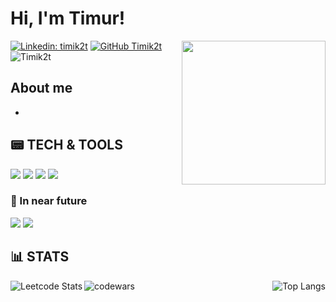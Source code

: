 # Hi, I'm Timur! <!--- <img src="https://media.giphy.com/media/0t1EmHzePXOrVVJkaM/giphy.gif" width="40"> -->

<img align='right' src="https://media.giphy.com/media/l41lMAzNZfYAiyR0s/giphy.gif" width="230">


[![Linkedin: timik2t](https://img.shields.io/badge/-timik2t-blue?style=flat-square&logo=Linkedin&logoColor=white&link=https://www.linkedin.com/in/timik2t/)](https://www.linkedin.com/in/timik2t/)
[![GitHub Timik2t](https://img.shields.io/github/followers/Timik2t?label=follow&style=social)](https://github.com/Timik2t)
<img src="https://komarev.com/ghpvc/?username= Timik2t" alt=" Timik2t" />
## About me
* 
## :pager: TECH & TOOLS
<p>
  <img src="https://img.icons8.com/dusk/64/000000/python.png"/>
  <img src="https://img.icons8.com/external-tal-revivo-green-tal-revivo/72/000000/external-django-a-high-level-python-web-framework-that-encourages-rapid-development-logo-green-tal-revivo.png"/>
  <img src="https://img.icons8.com/dusk/64/000000/docker.png"/>
  <img src="https://img.icons8.com/dusk/64/000000/api-settings.png"/>
</p>

### :dart: In near future
<p>
  <img src="https://img.icons8.com/ios-filled/50/000000/flask.png"/>
  <img src="https://img.icons8.com/ios/50/000000/golang.png"/>
</p>

## :bar_chart: STATS

<p align="center">
  <img src="https://leetcard.jacoblin.cool/Timik2t" alt="Leetcode Stats" align="left" />
  <img src="https://github-readme-stats.vercel.app/api/top-langs/?username=Timik2t&layout=compact&hide_border=true" alt="Top Langs" align="right" />
</p>                                                                          

![codewars](https://www.codewars.com/users/Timik2t/badges/small)

[comment]: <> (https://shields.io/)                  
